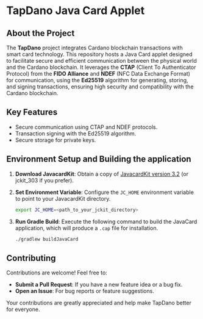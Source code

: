 # TapDano Java Card Applet

## About the Project
The **TapDano** project integrates Cardano blockchain transactions with smart card technology.
This repository hosts a Java Card applet designed to facilitate secure and efficient communication between the physical world and the Cardano blockchain.
It leverages the **CTAP** (Client To Authenticator Protocol) from the **FIDO Alliance** and **NDEF** (NFC Data Exchange Format) for communication, using the **Ed25519** algorithm for generating, storing, and signing transactions, ensuring high security and compatibility with the Cardano blockchain.

## Key Features
- Secure communication using CTAP and NDEF protocols.
- Transaction signing with the Ed25519 algorithm.
- Secure storage for private keys.

## Environment Setup and Building the application
1. **Download JavacardKit**: Obtain a copy of [JavacardKit version 3.2](https://www.oracle.com/java/technologies/javacard-sdk-downloads.html) (or jckit_303 if you prefer).
2. **Set Environment Variable**: Configure the `JC_HOME` environment variable to point to your JavacardKit directory.
   ```bash
   export JC_HOME=<path_to_your_jckit_directory>
   ```

3. **Run Gradle Build**: Execute the following command to build the JavaCard application, which will produce a `.cap` file for installation.
    ```bash
   ./gradlew buildJavaCard
    ```

## Contributing
Contributions are welcome! Feel free to:
- **Submit a Pull Request**: If you have a new feature idea or a bug fix.
- **Open an Issue**: For bug reports or feature suggestions.

Your contributions are greatly appreciated and help make TapDano better for everyone.
